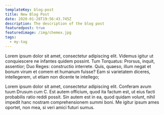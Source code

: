 ```yaml
---
templateKey: blog-post
title: New Blog Post
date: 2020-01-28T19:56:43.745Z
description: The description of the blog post
featuredpost: true
featuredimage: /img/chemex.jpg
tags:
  - my-tag
---
```

Lorem ipsum dolor sit amet, consectetur adipiscing elit. Videmus igitur ut conquiescere ne infantes quidem possint. Tum Torquatus: Prorsus, inquit, assentior; Duo Reges: constructio interrete. Quis, quaeso, illum negat et bonum virum et comem et humanum fuisse? Eam si varietatem diceres, intellegerem, ut etiam non dicente te intellego;

Lorem ipsum dolor sit amet, consectetur adipiscing elit. Conferam avum tuum Drusum cum C. Est autem officium, quod ita factum est, ut eius facti probabilis ratio reddi possit. Sin autem est in ea, quod quidam volunt, nihil impedit hanc nostram comprehensionem summi boni. Me igitur ipsum ames oportet, non mea, si veri amici futuri sumus.
